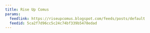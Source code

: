 ```yaml
---
title: Rise Up Comus
params:
  feedlink: https://riseupcomus.blogspot.com/feeds/posts/default
  feedid: 5ca2f7d96cc5c24c74bf339b5478edad
---
```

